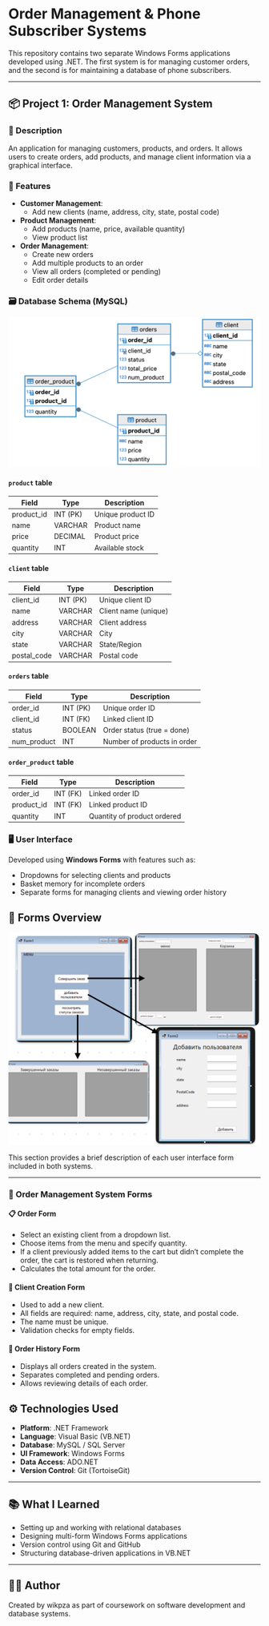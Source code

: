 # Order Management & Phone Subscriber Systems

This repository contains two separate Windows Forms applications developed using .NET. The first system is for managing customer orders, and the second is for maintaining a database of phone subscribers.

---

## 📦 Project 1: Order Management System

### 🧾 Description

An application for managing customers, products, and orders. It allows users to create orders, add products, and manage client information via a graphical interface.

### 🎯 Features

- **Customer Management**:  
  - Add new clients (name, address, city, state, postal code)
- **Product Management**:  
  - Add products (name, price, available quantity)  
  - View product list
- **Order Management**:  
  - Create new orders  
  - Add multiple products to an order  
  - View all orders (completed or pending)  
  - Edit order details

### 🗃️ Database Schema (MySQL)

![Navigations](SRS_2/database.png)

#### `product` table

| Field       | Type        | Description                    |
|-------------|-------------|--------------------------------|
| product_id  | INT (PK)    | Unique product ID              |
| name        | VARCHAR     | Product name                   |
| price       | DECIMAL     | Product price                  |
| quantity    | INT         | Available stock                |

#### `client` table

| Field        | Type        | Description              |
|--------------|-------------|--------------------------|
| client_id    | INT (PK)    | Unique client ID         |
| name         | VARCHAR     | Client name (unique)     |
| address      | VARCHAR     | Client address           |
| city         | VARCHAR     | City                     |
| state        | VARCHAR     | State/Region             |
| postal_code  | VARCHAR     | Postal code              |

#### `orders` table

| Field        | Type        | Description                    |
|--------------|-------------|--------------------------------|
| order_id     | INT (PK)    | Unique order ID                |
| client_id    | INT (FK)    | Linked client ID               |
| status       | BOOLEAN     | Order status (true = done)     |
| num_product  | INT         | Number of products in order    |

#### `order_product` table

| Field        | Type        | Description                    |
|--------------|-------------|--------------------------------|
| order_id     | INT (FK)    | Linked order ID                |
| product_id   | INT (FK)    | Linked product ID              |
| quantity     | INT         | Quantity of product ordered    |

### 🖥️ User Interface

Developed using **Windows Forms** with features such as:
- Dropdowns for selecting clients and products
- Basket memory for incomplete orders
- Separate forms for managing clients and viewing order history


## 📄 Forms Overview
![Navigations](SRS_2/order.png)

This section provides a brief description of each user interface form included in both systems.

---

### 🧾 Order Management System Forms

#### 📋 Order Form
- Select an existing client from a dropdown list.
- Choose items from the menu and specify quantity.
- If a client previously added items to the cart but didn’t complete the order, the cart is restored when returning.
- Calculates the total amount for the order.

#### 👤 Client Creation Form
- Used to add a new client.
- All fields are required: name, address, city, state, and postal code.
- The name must be unique.
- Validation checks for empty fields.

#### 📜 Order History Form
- Displays all orders created in the system.
- Separates completed and pending orders.
- Allows reviewing details of each order.



## ⚙️ Technologies Used

- **Platform**: .NET Framework
- **Language**: Visual Basic (VB.NET)
- **Database**: MySQL / SQL Server
- **UI Framework**: Windows Forms
- **Data Access**: ADO.NET
- **Version Control**: Git (TortoiseGit)

---

## 📚 What I Learned

- Setting up and working with relational databases
- Designing multi-form Windows Forms applications
- Version control using Git and GitHub
- Structuring database-driven applications in VB.NET

---

## 🧑‍💻 Author

Created by wikpza as part of coursework on software development and database systems.


